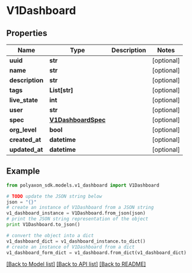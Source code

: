 # V1Dashboard


## Properties
Name | Type | Description | Notes
------------ | ------------- | ------------- | -------------
**uuid** | **str** |  | [optional] 
**name** | **str** |  | [optional] 
**description** | **str** |  | [optional] 
**tags** | **List[str]** |  | [optional] 
**live_state** | **int** |  | [optional] 
**user** | **str** |  | [optional] 
**spec** | [**V1DashboardSpec**](V1DashboardSpec.md) |  | [optional] 
**org_level** | **bool** |  | [optional] 
**created_at** | **datetime** |  | [optional] 
**updated_at** | **datetime** |  | [optional] 

## Example

```python
from polyaxon_sdk.models.v1_dashboard import V1Dashboard

# TODO update the JSON string below
json = "{}"
# create an instance of V1Dashboard from a JSON string
v1_dashboard_instance = V1Dashboard.from_json(json)
# print the JSON string representation of the object
print V1Dashboard.to_json()

# convert the object into a dict
v1_dashboard_dict = v1_dashboard_instance.to_dict()
# create an instance of V1Dashboard from a dict
v1_dashboard_form_dict = v1_dashboard.from_dict(v1_dashboard_dict)
```
[[Back to Model list]](../README.md#documentation-for-models) [[Back to API list]](../README.md#documentation-for-api-endpoints) [[Back to README]](../README.md)


